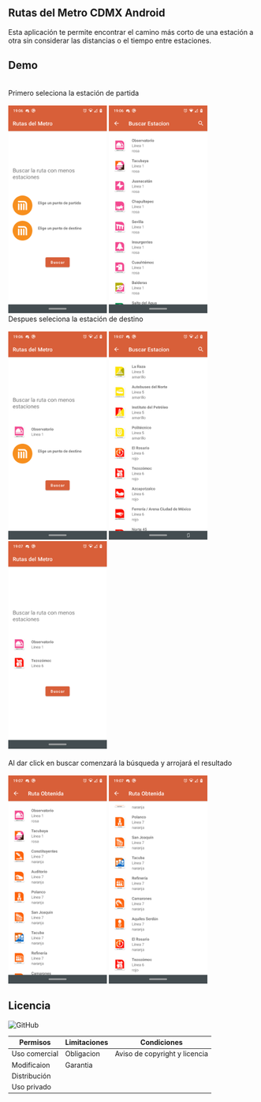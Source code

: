 
## Rutas del Metro CDMX Android
<!-- <a href=''><img alt='Get it on Google Play' src='https://play.google.com/intl/en_us/badges/images/generic/en_badge_web_generic.png' height="50px"/></a> -->

Esta aplicación te permite encontrar el camino más corto de una estación a otra sin considerar las distancias o el tiempo entre estaciones.
  
## Demo
<br> Primero seleciona la estación de partida <br><br>
<img src="recursos/Capturas/captura1.png" alt="drawing" width="200"/>
<img src="recursos/Capturas/captura2.png" alt="drawing" width="200"/>
<br> Despues seleciona la estación de destino <br><br>
<img src="recursos/Capturas/captura3.png" alt="drawing" width="200"/>
<img src="recursos/Capturas/captura4.png" alt="drawing" width="200"/>
<img src="recursos/Capturas/captura5.png" alt="drawing" width="200"/><br>
<br>Al dar click en buscar comenzará la búsqueda y arrojará el resultado<br><br>
<img src="recursos/Capturas/captura6.png" alt="drawing" width="200"/>
<img src="recursos/Capturas/captura7.png" alt="drawing" width="200"/><br>

  
## Licencia

![GitHub](https://img.shields.io/github/license/MarvinGC/Rutas-del-Metro)

| Permisos        | Limitaciones | Condiciones                  |
|-----------------|--------------|------------------------------|
| Uso comercial   | Obligacion   | Aviso de copyright y licencia|
| Modificaion     | Garantia     |                              |
| Distribución    |              |                              |
| Uso privado     |              |                              |
